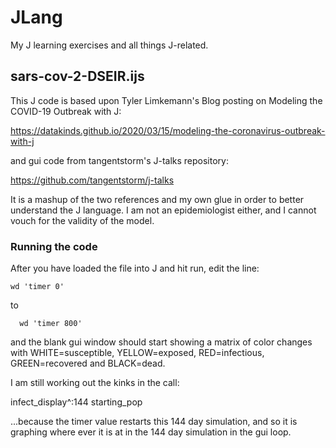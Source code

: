 # JLang
My J learning exercises and all things J-related.

## sars-cov-2-DSEIR.ijs

This J code is based upon Tyler Limkemann's Blog posting on Modeling the COVID-19 Outbreak with J:

https://datakinds.github.io/2020/03/15/modeling-the-coronavirus-outbreak-with-j

and gui code from tangentstorm's J-talks repository:

https://github.com/tangentstorm/j-talks

It is a mashup of the two references and my own glue in order to better understand the J language. I am not an epidemiologist either, and I cannot vouch for the validity of the model.

### Running the code

After you have loaded the file into J and hit run, edit the line:

```
wd 'timer 0'
```

to 

```
  wd 'timer 800'
```

and the blank gui window should start showing a matrix of color changes with WHITE=susceptible, YELLOW=exposed, RED=infectious, GREEN=recovered and BLACK=dead.

I am still working out the kinks in the call:

  infect_display^:144 starting_pop
  
...because the timer value restarts this 144 day simulation, and so it is graphing where ever it is at in the 144 day simulation in the gui loop.
